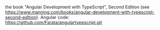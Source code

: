 the book "Angular Development with TypeScript", Second Edition (see https://www.manning.com/books/angular-development-with-typescript-second-edition). Angular code: https://github.com/Farata/angulartypescript.git
